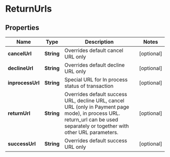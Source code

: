 
# ReturnUrls

## Properties
Name | Type | Description | Notes
------------ | ------------- | ------------- | -------------
**cancelUrl** | **String** | Overrides default cancel URL only |  [optional]
**declineUrl** | **String** | Overrides default decline URL only |  [optional]
**inprocessUrl** | **String** | Special URL for In process status of transaction |  [optional]
**returnUrl** | **String** | Overrides default success URL, decline URL, cancel URL (only in Payment page mode), in process URL. return_url can be used separately or together with other URL parameters. |  [optional]
**successUrl** | **String** | Overrides default success URL only |  [optional]



